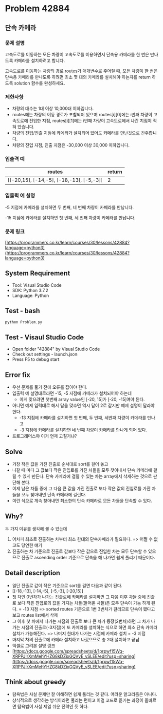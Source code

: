 # Problem 42884

## 단속 카메라

### 문제 설명

고속도로를 이동하는 모든 차량이 고속도로를 이용하면서 단속용 카메라를 한 번은 만나도록 카메라를 설치하려고 합니다.

고속도로를 이동하는 차량의 경로 routes가 매개변수로 주어질 때, 모든 차량이 한 번은 단속용 카메라를 만나도록 하려면 최소 몇 대의 카메라를 설치해야 하는지를 return 하도록 solution 함수를 완성하세요.

### 제한사항

- 차량의 대수는 1대 이상 10,000대 이하입니다.
- routes에는 차량의 이동 경로가 포함되어 있으며 routes[i][0]에는 i번째 차량이 고속도로에 진입한 지점, routes[i][1]에는 i번째 차량이 고속도로에서 나간 지점이 적혀 있습니다.
- 차량의 진입/진출 지점에 카메라가 설치되어 있어도 카메라를 만난것으로 간주합니다.
- 차량의 진입 지점, 진출 지점은 -30,000 이상 30,000 이하입니다.

### 입출력 예

|routes|return|
|------|------|
|[[-20,15], [-14,-5], [-18,-13], [-5,-3]]|2|

### 입출력 예 설명

-5 지점에 카메라를 설치하면 두 번째, 네 번째 차량이 카메라를 만납니다.

-15 지점에 카메라를 설치하면 첫 번째, 세 번째 차량이 카메라를 만납니다.

### 문제 링크

[https://programmers.co.kr/learn/courses/30/lessons/42884?language=python3](https://programmers.co.kr/learn/courses/30/lessons/42884?language=python3)

## System Requirement

- Tool: Visual Studio Code
- SDK: Python 3.7.2
- Language: Python

## Test - bash

```bash
python Problem.py
```

## Test - Visaul Studio Code

- Open folder "42884" by Visual Studio Code
- Check out settings - launch.json
- Press F5 to debug start

## Error fix

- 우선 문제를 풀기 전에 오류를 잡아야 한다.
- 입출력 예 설명대로라면 -15, -5 지점에 카메라가 설치되어야 하는데
  - 이게 맞으려면 첫번째 array value인 [-20, 15]가 [-20, -15]여야 된다.
- 아니면 예제 입력대로 해서 답을 맞추면 역시 답이 2로 같지만 예제 설명이 달라야 한다.
  - -13 지점에 카메라를 설치하면 첫 번째, 두 번째, 세번째 차량이 카메라를 만나고
  - -3 지점에 카메라를 설치하면 네 번째 차량이 카메라를 만나게 되어 있다.
- 프로그래머스야 이거 언제 고칠거냐?

## Solve

- 가장 작은 값을 가진 진출로 순서대로 sort를 걸어 놓고
- 나갈 때 마다 그 값보다 작은 진입로를 가진 차들을 모두 찾아내서 단속 카메라에 걸릴 수 있게 만든다. 단속 카메라에 걸릴 수 있는 차는 array에서 삭제하는 것으로 판단해 본다.
- 이제 남은 차들 중에 그 다음 큰 값을 가진 진출로 보다 작은 값의 진입로를 가진 차들을 모두 찾아내면 단속 카메라에 걸린다.
- 이런 식으로 계속 찾아내면 최소한의 단속 카메라로 모든 차들을 단속할 수 있다.

## Why?

두 가지 이유를 생각해 볼 수 있는데

1. 어차피 최초로 진출하는 차부터 최소 한대의 단속카메라가 필요하다. => 어쩔 수 없고도 당연한 얘기
2. 진출하는 차 기준으로 진출로 값보다 작은 값으로 진입한 차는 모두 단속할 수 있으므로 진출로 ascending order 기준으로 단속을 해 나가면 쉽게 풀리기 때문이다.

## Detail description

- 일단 진출로 값이 작은 기준으로 sort를 걸면 다음과 같이 된다.
- [[-18,-13], [-14,-5], [-5,-3], [-20,15]]
- 첫 차인 0번차가 나가는 진출로에 카메라를 설치하면 그 다음 이후 차들 중에 진출로 보다 작은 진입로의 값을 가지는 차들(들어온 차들)은 모두 단속이 가능 하게 된다. = -13 지점
=> sorted routes 기준으로 1번 3번차가 걸리므로 단속이 됐다고 보고 routes list에서 삭제
- 그 이후 첫 차에서 나가는 시점의 진출로 보다 큰 차가 등장(2번차)하면 그 차가 나가는 시점의 진출로(-3지점)에 또 카메라를 설치하는 식으로 하면 최소 단속 카메라 설치가 가능해진다.
=> 나머지 한대가 나가는 시점에 카메라 설치 = -3 지점
- 마지막 차의 진출로에 카메라 설치하고 나갔으므로 총 2대 설치하고 끝남
- 엑셀로 그려본 설명 링크
- [https://docs.google.com/spreadsheets/d/1prpwf15Wq-XRPPJIrXmMehYHZG8kDZixGQVyE_vSLEE/edit?usp=sharing](https://docs.google.com/spreadsheets/d/1prpwf15Wq-XRPPJIrXmMehYHZG8kDZixGQVyE_vSLEE/edit?usp=sharing)

## Think about greedy

- 탐욕법은 사실 문제만 잘 이해하면 쉽게 풀리는 것 같다. 어려운 알고리즘은 아니다.
- 상식적으로 생각하는 방식이라면 풀리는 편이고 이걸 코드로 옮기는 과정이 올바르면 탐욕법이 사실 제일 쉬운 전략인 듯 하다.